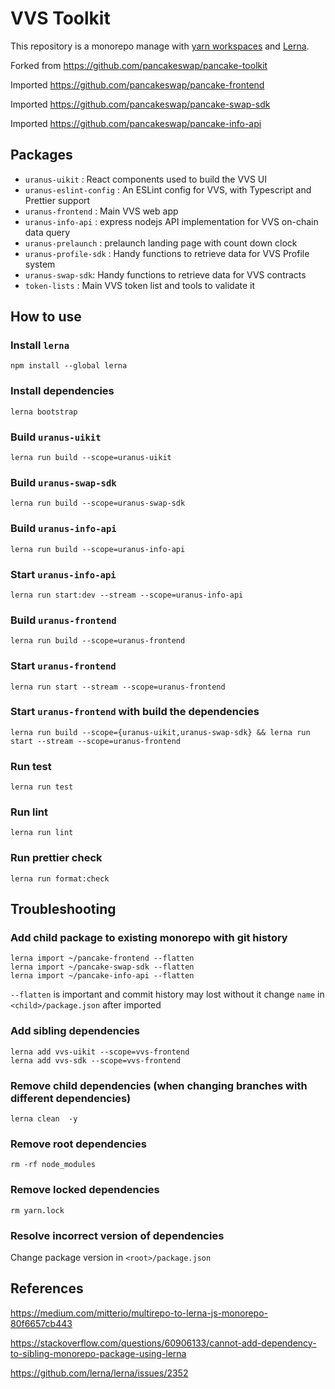 # VVS Toolkit

This repository is a monorepo manage with [yarn workspaces](https://classic.yarnpkg.com/en/docs/workspaces/) and [Lerna](https://lerna.js.org/). 

Forked from https://github.com/pancakeswap/pancake-toolkit

Imported https://github.com/pancakeswap/pancake-frontend

Imported https://github.com/pancakeswap/pancake-swap-sdk

Imported https://github.com/pancakeswap/pancake-info-api

## Packages

- `uranus-uikit` : React components used to build the VVS UI
- `uranus-eslint-config` : An ESLint config for VVS, with Typescript and Prettier support
- `uranus-frontend` : Main VVS web app
- `uranus-info-api` : express nodejs API implementation for VVS on-chain data query
- `uranus-prelaunch` : prelaunch landing page with count down clock
- `uranus-profile-sdk` : Handy functions to retrieve data for VVS Profile system
- `uranus-swap-sdk`: Handy functions to retrieve data for VVS contracts
- `token-lists` : Main VVS token list and tools to validate it

## How to use

### Install `lerna`

```
npm install --global lerna
```

### Install dependencies

```
lerna bootstrap
```

### Build `uranus-uikit`

```
lerna run build --scope=uranus-uikit
```

### Build `uranus-swap-sdk`

```
lerna run build --scope=uranus-swap-sdk
```
### Build `uranus-info-api`

```
lerna run build --scope=uranus-info-api
```

### Start `uranus-info-api`

```
lerna run start:dev --stream --scope=uranus-info-api
```

### Build `uranus-frontend`

```
lerna run build --scope=uranus-frontend
```

### Start `uranus-frontend`

```
lerna run start --stream --scope=uranus-frontend
```

### Start `uranus-frontend` with build the dependencies

```
lerna run build --scope={uranus-uikit,uranus-swap-sdk} && lerna run start --stream --scope=uranus-frontend
```

### Run test

```
lerna run test
```

### Run lint

```
lerna run lint
```

### Run prettier check
```
lerna run format:check
```

## Troubleshooting

### Add child package to existing monorepo with git history

```
lerna import ~/pancake-frontend --flatten
lerna import ~/pancake-swap-sdk --flatten
lerna import ~/pancake-info-api --flatten
```

`--flatten` is important and commit history may lost without it
change `name` in `<child>/package.json` after imported

### Add sibling dependencies

```
lerna add vvs-uikit --scope=vvs-frontend
lerna add vvs-sdk --scope=vvs-frontend
```

### Remove child dependencies (when changing branches with different dependencies)

```
lerna clean  -y
```

### Remove root dependencies

```
rm -rf node_modules
```

### Remove locked dependencies

```
rm yarn.lock
```

### Resolve incorrect version of dependencies

Change package version in `<root>/package.json`

## References

https://medium.com/mitterio/multirepo-to-lerna-js-monorepo-80f6657cb443

https://stackoverflow.com/questions/60906133/cannot-add-dependency-to-sibling-monorepo-package-using-lerna

https://github.com/lerna/lerna/issues/2352
